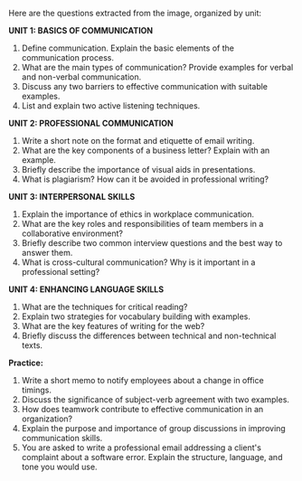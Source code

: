 Here are the questions extracted from the image, organized by unit:

**UNIT 1: BASICS OF COMMUNICATION**

1.  Define communication. Explain the basic elements of the communication process.
2.  What are the main types of communication? Provide examples for verbal and non-verbal communication.
3.  Discuss any two barriers to effective communication with suitable examples.
4.  List and explain two active listening techniques.

**UNIT 2: PROFESSIONAL COMMUNICATION**

1.  Write a short note on the format and etiquette of email writing.
2.  What are the key components of a business letter? Explain with an example.
3.  Briefly describe the importance of visual aids in presentations.
4.  What is plagiarism? How can it be avoided in professional writing?

**UNIT 3: INTERPERSONAL SKILLS**

1.  Explain the importance of ethics in workplace communication.
2.  What are the key roles and responsibilities of team members in a collaborative environment?
3.  Briefly describe two common interview questions and the best way to answer them.
4.  What is cross-cultural communication? Why is it important in a professional setting?

**UNIT 4: ENHANCING LANGUAGE SKILLS**

1.  What are the techniques for critical reading?
2.  Explain two strategies for vocabulary building with examples.
3.  What are the key features of writing for the web?
4.  Briefly discuss the differences between technical and non-technical texts.

**Practice:**

1.  Write a short memo to notify employees about a change in office timings.
2.  Discuss the significance of subject-verb agreement with two examples.
3.  How does teamwork contribute to effective communication in an organization?
4.  Explain the purpose and importance of group discussions in improving communication skills.
5.  You are asked to write a professional email addressing a client's complaint about a software error. Explain the structure, language, and tone you would use.
